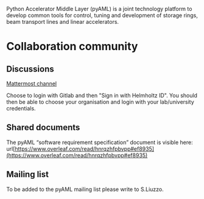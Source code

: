 Python Accelerator Middle Layer (pyAML) is a joint technology platform to develop common tools for control, tuning and development of storage rings, beam transport lines and linear accelerators.

# Collaboration community

## Discussions

[Mattermost channel](https://mattermost.hzdr.de/signup_user_complete/?id=cdcea9p8hfr3ic8jdrrydzxxpy&md=link&sbr=su)

Choose to login with Gitlab and then "Sign in with Helmholtz ID". You should then be able to choose your organisation and login with your lab/university credentials.

## Shared documents

The pyAML “software requirement specification” document is visible here: url[https://www.overleaf.com/read/hnrqzhfpbvpp#ef8935](https://www.overleaf.com/read/hnrqzhfpbvpp#ef8935)

## Mailing list

To be added to the pyAML mailing list please write to S.Liuzzo.
